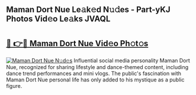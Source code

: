 ## Maman Dort Nue Le𝚊k𝚎d N𝚞𝚍es - Part-yKJ Photos Vid𝚎o Le𝚊ks JVAQL

# <h2><a href="http://fb8bd5.evod.top/?m=Maman+Dort+Nue">🔗 👉🔴 Maman Dort Nue Vid𝚎o Ph𝚘t𝚘s</a></h2>

[![Maman Dort Nue N𝚞d𝚎s](https://i.imgur.com/8V9OHl7.gif)](http://fb8bd5.evod.top/?m=Maman+Dort+Nue)
Influential social media personality Maman Dort Nue, recognized for sharing lifestyle and dance-themed content, including dance trend performances and mini vlogs. The public's fascination with Maman Dort Nue personal life has only added to his mystique as a public figure. 
